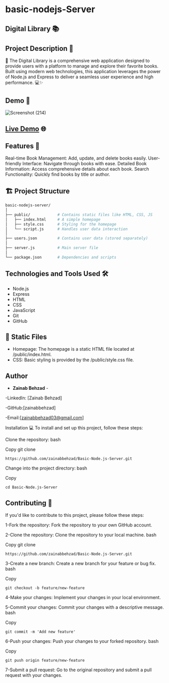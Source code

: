 # basic-nodejs-Server
## Digital Library 📚
## Project Description 📝

🌟 The Digital Library is a comprehensive web application designed to provide users with a platform to manage and explore their favorite books. Built using modern web technologies, this application leverages the power of Node.js and Express to deliver a seamless user experience and high performance. 💻✨

## Demo 📸
![Screenshot (214)](https://github.com/user-attachments/assets/afb58886-9e35-4588-bbc3-c2d8f73b4dc9)





## [Live Demo](https://basic-node-js-server-j3fiuxd07-zainab-behzads-projects.vercel.app ) 🌐



## Features 🎉
Real-time Book Management: Add, update, and delete books easily.
User-friendly Interface: Navigate through books with ease.
Detailed Book Information: Access comprehensive details about each book.
Search Functionality: Quickly find books by title or author.


## 🏗️ Project Structure

```bash
basic-nodejs-server/
│
├── public/            # Contains static files like HTML, CSS, JS
│   ├── index.html     # A simple homepage
│   ├── style.css      # Styling for the homepage
│   └── script.js      # Handles user data interaction
│
├── users.json         # Contains user data (stored separately)
│
├── server.js          # Main server file
│
└── package.json       # Dependencies and scripts
```


## Technologies and Tools Used 🛠️
- Node.js
- Express
- HTML
- CSS
- JavaScript
- Git
- GitHub


## 📁 Static Files
- Homepage: The homepage is a static HTML file located at /public/index.html.
- CSS: Basic styling is provided by the /public/style.css file.


## Author

- **Zainab Behzad** - 

-LinkedIn: [Zainab Behzad]

-GitHub:[zainabbehzad]

-Email:[zainabbehzad03@gmail.com]



Installation 💻
To install and set up this project, follow these steps:

Clone the repository:
bash

Copy
git clone 

    https://github.com/zainabbehzad/Basic-Node.js-Server.git
    
Change into the project directory:
bash

Copy

    cd Basic-Node.js-Server
    

## Contributing 🤝

If you'd like to contribute to this project, please follow these steps:

1-Fork the repository: Fork the repository to your own GitHub account.

2-Clone the repository: Clone the repository to your local machine. bash

Copy git clone

    https://github.com/zainabbehzad/Basic-Node.js-Server.git
    
3-Create a new branch: Create a new branch for your feature or bug fix. bash

Copy

    git checkout -b feature/new-feature
    
4-Make your changes: Implement your changes in your local environment.

5-Commit your changes: Commit your changes with a descriptive message. bash

Copy

    git commit -m 'Add new feature'
    
6-Push your changes: Push your changes to your forked repository. bash

Copy

    git push origin feature/new-feature
    
7-Submit a pull request: Go to the original repository and submit a pull request with your changes.
